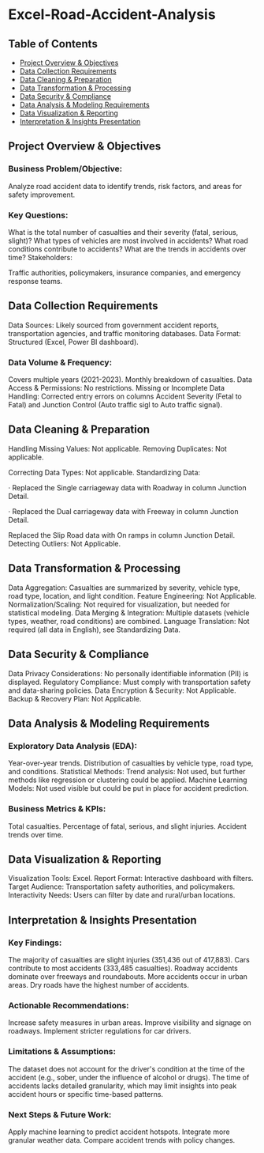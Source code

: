 # Excel-Road-Accident-Analysis

## Table of Contents
- [Project Overview & Objectives](https://github.com/XBarc16/Data-Analyst-Portfolio/blob/main/Project/Excel%20Projects/Excel%20Road%20Accident%20Analysis/Readme.md#Project-Overview--Objectives)
- [Data Collection Requirements](https://github.com/XBarc16/Data-Analyst-Portfolio/blob/main/Project/Excel%20Projects/Excel%20Road%20Accident%20Analysis/Readme.md#Data-Collection-Requirements)
- [Data Cleaning & Preparation](https://github.com/XBarc16/Data-Analyst-Portfolio/blob/main/Project/Excel%20Projects/Excel%20Road%20Accident%20Analysis/Readme.md#Data-Cleaning--Preparation)
- [Data Transformation & Processing](https://github.com/XBarc16/Data-Analyst-Portfolio/blob/main/Project/Excel%20Projects/Excel%20Road%20Accident%20Analysis/Readme.md#Data-Transformation--Processing)
- [Data Security & Compliance](https://github.com/XBarc16/Data-Analyst-Portfolio/blob/main/Project/Excel%20Projects/Excel%20Road%20Accident%20Analysis/Readme.md#Data-Security--Compliance)
- [Data Analysis & Modeling Requirements](https://github.com/XBarc16/Data-Analyst-Portfolio/blob/main/Project/Excel%20Projects/Excel%20Road%20Accident%20Analysis/Readme.md#Data-Analysis--Modeling-Requirements) 
- [Data Visualization & Reporting](https://github.com/XBarc16/Data-Analyst-Portfolio/blob/main/Project/Excel%20Projects/Excel%20Road%20Accident%20Analysis/Readme.md#Data-Visualization--Reporting)
- [Interpretation & Insights Presentation](https://github.com/XBarc16/Data-Analyst-Portfolio/blob/main/Project/Excel%20Projects/Excel%20Road%20Accident%20Analysis/Readme.md#Interpretation--Insights-Presentation)

## Project Overview & Objectives

### Business Problem/Objective:

Analyze road accident data to identify trends, risk factors, and areas for safety improvement.


### Key Questions:

What is the total number of casualties and their severity (fatal, serious, slight)?
What types of vehicles are most involved in accidents?
What road conditions contribute to accidents?
What are the trends in accidents over time?
Stakeholders:

Traffic authorities, policymakers, insurance companies, and emergency response teams.

## Data Collection Requirements

Data Sources: Likely sourced from government accident reports, transportation agencies, and traffic monitoring databases.
Data Format: Structured (Excel, Power BI dashboard).

### Data Volume & Frequency:

Covers multiple years (2021-2023).
Monthly breakdown of casualties.
Data Access & Permissions: No restrictions.
Missing or Incomplete Data Handling: Corrected entry errors on columns Accident Severity (Fetal to Fatal) and Junction Control (Auto traffic sigl to Auto traffic signal).

## Data Cleaning & Preparation

Handling Missing Values: Not applicable.
Removing Duplicates: Not applicable.

Correcting Data Types: Not applicable.
Standardizing Data:  

·        Replaced the Single carriageway data with Roadway in column Junction Detail.

·        Replaced the Dual carriageway data with Freeway in column Junction Detail.

Replaced the Slip Road data with On ramps in column Junction Detail.
Detecting Outliers: Not Applicable.

## Data Transformation & Processing

Data Aggregation: Casualties are summarized by severity, vehicle type, road type, location, and light condition.
Feature Engineering: Not Applicable.
Normalization/Scaling: Not required for visualization, but needed for statistical modeling.
Data Merging & Integration: Multiple datasets (vehicle types, weather, road conditions) are combined.
Language Translation: Not required (all data in English), see Standardizing Data.

## Data Security & Compliance

Data Privacy Considerations: No personally identifiable information (PII) is displayed.
Regulatory Compliance: Must comply with transportation safety and data-sharing policies.
Data Encryption & Security: Not Applicable.
Backup & Recovery Plan: Not Applicable.

## Data Analysis & Modeling Requirements

### Exploratory Data Analysis (EDA):

Year-over-year trends.
Distribution of casualties by vehicle type, road type, and conditions.
Statistical Methods: Trend analysis: Not used, but further methods like regression or clustering could be applied.
Machine Learning Models: Not used visible but could be put in place for accident prediction.

### Business Metrics & KPIs:

Total casualties.
Percentage of fatal, serious, and slight injuries.
Accident trends over time.

## Data Visualization & Reporting

Visualization Tools: Excel.
Report Format: Interactive dashboard with filters.
Target Audience: Transportation safety authorities, and policymakers.
Interactivity Needs: Users can filter by date and rural/urban locations.

## Interpretation & Insights Presentation

### Key Findings:

The majority of casualties are slight injuries (351,436 out of 417,883).
Cars contribute to most accidents (333,485 casualties).
Roadway accidents dominate over freeways and roundabouts.
More accidents occur in urban areas.
Dry roads have the highest number of accidents.

### Actionable Recommendations:

Increase safety measures in urban areas.
Improve visibility and signage on roadways.
Implement stricter regulations for car drivers.

### Limitations & Assumptions:

The dataset does not account for the driver's condition at the time of the accident (e.g., sober, under the influence of alcohol or drugs).
The time of accidents lacks detailed granularity, which may limit insights into peak accident hours or specific time-based patterns.

### Next Steps & Future Work:

Apply machine learning to predict accident hotspots.
Integrate more granular weather data.
Compare accident trends with policy changes.
